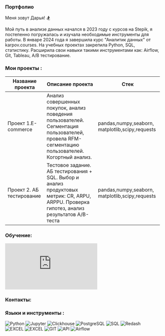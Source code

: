 ### Портфолио

Меня зовут Дарья! :snowboarder:

Мой путь в анализе данных начался в 2023 году с курсов на Stepik, я постепенно погружалась и изучала необходимые инструменты для работы. В январе 2024 года я завершила курс "Аналитик данных" от karpov.courses.
На учебных проектах закрепила Python, SQL, статистику. Расширила свои навыки такими инструментами как: Airflow, Git, Tableau, A/B тестирование. 


### Мои проекты : 

|Название проекта| Описание проекта| Стек|
|----------------|-----------------|-----|
|Проект 1.E-commerce|Анализ совершенных покупок, анализ поведения пользователей. Сегментация пользователей, провела RFM-сегментацию пользователей. Когортный анализ.|pandas,numpy,seaborn, matplotlib,scipy,requests|
|Проект 2. АБ тестирование|Тестовое задание. АБ тестирования + SQL. Выбор и анализ продуктовых метрик: CR, ARPU, ARPPU. Проверка гипотез, анализ результатов А/B-теста  |pandas,numpy,seaborn, matplotlib,scipy,requests|

### Обучение: 
![Сертификат 1](https://github.com/dr-darya/blob/main/Аналитик%20данных.pdf)

### Контакты:

### Языки и инструменты :  



![Python](https://img.shields.io/badge/-Python-FFF?style=for-the-badge&logo=python)
![Jupyter](https://img.shields.io/badge/-Jupyter_Notebook-FFF?style=for-the-badge&logo=Jupyter)
![Clickhouse](https://img.shields.io/badge/-Clickhouse-FFF?style=for-the-badge&logo=Clickhouse)
![PostgreSQL](https://img.shields.io/badge/-PostgreSQL-FFF?style=for-the-badge&logo=PostgreSQL)
![SQL](https://img.shields.io/badge/-SQL-00A4EF?style=for-the-badge&logo=SQL)
![Redash](https://img.shields.io/badge/-Redash-E44D26?style=for-the-badge&logo=Redash)
![EXCEL](https://img.shields.io/badge/-EXCEL-FF?style=for-the-badge&logo=EXCEL)
![EXCEL](https://img.shields.io/badge/-Google_Sheets-FFF?style=for-the-badge&logo=GoogleSheets)
![GIT](https://img.shields.io/badge/-GIT-FFF?style=for-the-badge&logo=GIT)
![API](https://img.shields.io/badge/-API-FF6600?style=for-the-badge&logo=API)
![Airflow](https://img.shields.io/badge/-Airflow-77DDE7?style=for-the-badge&logo=AIRFLOW)


                                                            



<!---
dr-darya/dr-darya is a ✨ special ✨ repository because its `README.md` (this file) appears on your GitHub profile.
You can click the Preview link to take a look at your changes.
--->

